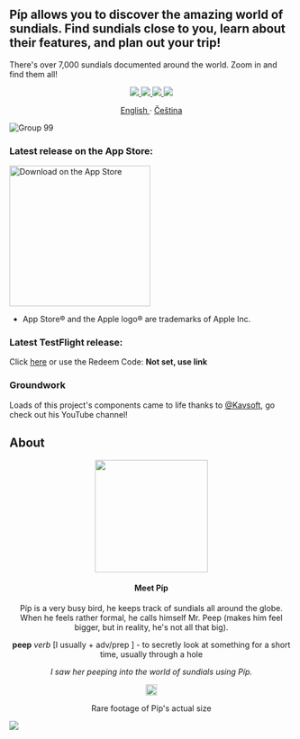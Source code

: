 ## Píp allows you to discover the amazing world of sundials. Find sundials close to you, learn about their features, and plan out your trip! 

There's over 7,000 sundials documented around the world. Zoom in and find them all!

<div align="center">
  <a href="https://github.com/scraptechguy/Peep/actions">
    <img src="https://github.com/scraptechguy/Peep/actions/workflows/ios.yml/badge.svg">
  </a>
  <a href="https://github.com/scraptechguy/Peep/graphs/contributors">
    <img src="https://img.shields.io/github/contributors/scraptechguy/Peep">
  </a>
  <a href="https://github.com/scraptechguy/Peep/issues">
    <img src="https://img.shields.io/github/issues/scraptechguy/Peep">
  </a>
  <a href="https://github.com/scraptechguy/Peep/pulls">
    <img src="https://img.shields.io/github/issues-pr/scraptechguy/Peep">
  </a>
</div>

<p align="center">
  <a href="https://github.com/scraptechguy/Peep#readme">English </a>
  ·
  <a href="/docs/README_cz.md">Čeština</a>
</p>

![Group 99](https://user-images.githubusercontent.com/75474651/209583866-9bbfe36b-7add-4639-ba4d-846729f009c7.png)

### Latest release on the App Store: 

<a href="https://apps.apple.com/cz/app/p%C3%ADp/id6444575713" target="_blank"> <img width="250" alt="Download on the App Store" src="https://user-images.githubusercontent.com/75474651/196102512-b4307edf-2497-44f1-b847-05464128c9e1.svg"> </a>

  - App Store® and the Apple logo® are trademarks of Apple Inc.

### Latest TestFlight release:

Click <a href="https://testflight.apple.com/join/nrBtEpPi">here</a> or use the Redeem Code: <b>Not set, use link</b>

### Groundwork 

Loads of this project's components came to life thanks to <a href="https://www.youtube.com/@Kavsoft">@Kavsoft</a>, go check out his YouTube channel!

## About

<div align="center">
  <img src="https://user-images.githubusercontent.com/75474651/202924529-86a4beb5-4266-409b-85d5-9f7308d91a94.svg" width="200">
  
#### Meet Píp

Píp is a very busy bird, he keeps track of sundials all around the globe. When he feels rather formal, he calls himself Mr. Peep (makes him feel bigger,  but in reality, he's not all that big). 

**peep** *verb* [I usually + adv/prep ] - to secretly look at something for a short time, usually through a hole

*I saw her peeping into the world of sundials using Píp.*

<img src="https://user-images.githubusercontent.com/75474651/202924529-86a4beb5-4266-409b-85d5-9f7308d91a94.svg" width="20">

Rare footage of Píp's actual size

</div>

<img src="https://github.com/scraptechguy/Peep/blob/main/docs/FullPeepMockups.png">

